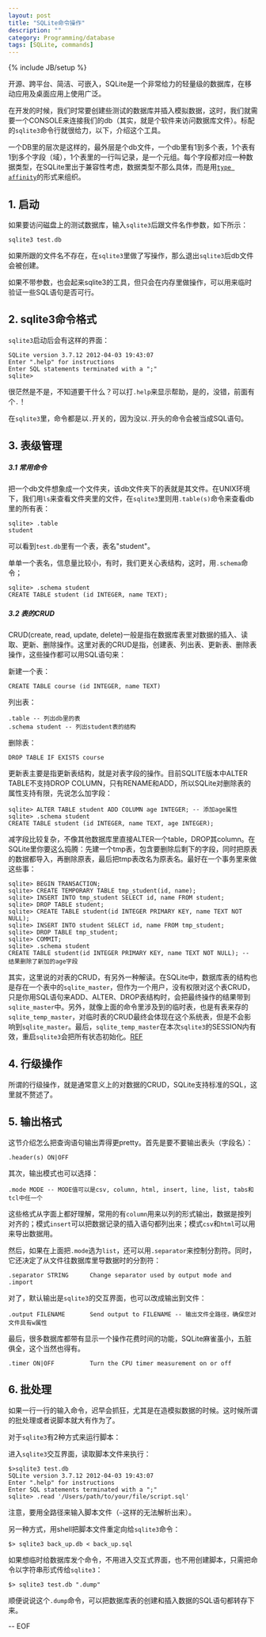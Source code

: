```yaml
---
layout: post
title: "SQLite命令操作"
description: ""
category: Programming/database
tags: [SQLite, commands]
---
```

{% include JB/setup %}

开源、跨平台、简洁、可嵌入，SQLite是一个非常给力的轻量级的数据库，在移动应用及桌面应用上使用广泛。

在开发的时候，我们时常要创建些测试的数据库并插入模拟数据，这时，我们就需要一个CONSOLE来连接我们的db（其实，就是个软件来访问数据库文件）。标配的`sqlite3`命令行就很给力，以下，介绍这个工具。

一个DB里的层次是这样的，最外层是个db文件，一个db里有1到多个表，1个表有1到多个字段（域），1个表里的一行叫记录，是一个元组。每个字段都对应一种数据类型，在SQLite里出于兼容性考虑，数据类型不那么具体，而是用[`type affinity`][1]的形式来组织。

## 1. 启动

如果要访问磁盘上的测试数据库，输入`sqlite3`后跟文件名作参数，如下所示：

	sqlite3 test.db

如果所跟的文件名不存在，在`sqlite3`里做了写操作，那么退出`sqlite3`后db文件会被创建。

如果不带参数，也会起来sqlite3的工具，但只会在内存里做操作，可以用来临时验证一些SQL语句是否可行。

## 2. sqlite3命令格式

`sqlite3`启动后会有这样的界面：

	SQLite version 3.7.12 2012-04-03 19:43:07
	Enter ".help" for instructions
	Enter SQL statements terminated with a ";"
	sqlite> 
	
很茫然是不是，不知道要干什么？可以打`.help`来显示帮助，是的，没错，前面有个`.`！

在`sqlite3`里，命令都是以`.`开关的，因为没以`.`开头的命令会被当成SQL语句。

## 3. 表级管理

##### 3.1 常用命令

把一个db文件想象成一个文件夹，该db文件夹下的表就是其文件。在UNIX环境下，我们用`ls`来查看文件夹里的文件，在`sqlite3`里则用`.table(s)`命令来查看db里的所有表：

	sqlite> .table
	student

可以看到`test.db`里有一个表，表名"student"。

单单一个表名，信息量比较小，有时，我们更关心表结构，这时，用`.schema`命令；

	sqlite> .schema student
	CREATE TABLE student (id INTEGER, name TEXT);

##### 3.2 表的CRUD

CRUD(create, read, update, delete)一般是指在数据库表里对数据的插入、读取、更新、删除操作。这里对表的CRUD是指，创建表、列出表、更新表、删除表操作，这些操作都可以用SQL语句来：

新建一个表：

	CREATE TABLE course (id INTEGER, name TEXT)
	
列出表：

	.table -- 列出db里的表
	.schema student -- 列出student表的结构

删除表：

	DROP TABLE IF EXISTS course
	
更新表主要是指更新表结构，就是对表字段的操作。目前SQLITE版本中ALTER TABLE不支持DROP COLUMN，只有RENAME和ADD，所以SQLite对删除表的属性支持有限，先说怎么加字段：

	sqlite> ALTER TABLE student ADD COLUMN age INTEGER; -- 添加age属性
	sqlite> .schema student
	CREATE TABLE student (id INTEGER, name TEXT, age INTEGER);
	
减字段比较复杂，不像其他数据库里直接ALTER一个table，DROP其column。在SQLite里你要这么捣腾：先建一个tmp表，包含要删除后剩下的字段，同时把原表的数据都导入，再删除原表，最后把tmp表改名为原表名。最好在一个事务里来做这些事：

	sqlite> BEGIN TRANSACTION;
	sqlite> CREATE TEMPORARY TABLE tmp_student(id, name);
	sqlite> INSERT INTO tmp_student SELECT id, name FROM student;
	sqlite> DROP TABLE student;
	sqlite> CREATE TABLE student(id INTEGER PRIMARY KEY, name TEXT NOT NULL);
	sqlite> INSERT INTO student SELECT id, name FROM tmp_student;
	sqlite> DROP TABLE tmp_student;
	sqlite> COMMIT;
	sqlite> .schema student
	CREATE TABLE student(id INTEGER PRIMARY KEY, name TEXT NOT NULL); -- 结果删除了新加的age字段
	
其实，这里说的对表的CRUD，有另外一种解读。在SQLite中，数据库表的结构也是存在一个表中的`sqlite_master`，但作为一个用户，没有权限对这个表CRUD，只是你用SQL语句来ADD、ALTER、DROP表结构时，会把最终操作的结果带到`sqlite_master`中。另外，就像上面的命令里涉及到的临时表，也是有表来存的`sqlite_temp_master`，对临时表的CRUD最终会体现在这个系统表，但是不会影响到`sqlite_master`。最后，`sqlite_temp_master`在本次`sqlite3`的SESSION内有效，重启`sqlite3`会把所有状态初始化。[REF][2]
	
## 4. 行级操作

所谓的行级操作，就是通常意义上的对数据的CRUD，SQLite支持标准的SQL，这里就不赘述了。

## 5. 输出格式

这节介绍怎么把查询语句输出弄得更pretty。首先是要不要输出表头（字段名）：

	.header(s) ON|OFF 
	
其次，输出模式也可以选择：

	.mode MODE -- MODE值可以是csv, column, html, insert, line, list, tabs和tcl中任一个

这些格式从字面上都好理解，常用的有`column`用来以列的形式输出，数据是按列对齐的；模式`insert`可以把数据记录的插入语句都列出来；模式`csv`和`html`可以用来导出数据用。

然后，如果在上面把`.mode`选为`list`，还可以用`.separator`来控制分割符。同时，它还决定了从文件往数据库里导数据时的分割符：

	.separator STRING      Change separator used by output mode and .import
	
对了，默认输出是`sqlite3`的交互界面，也可以改成输出到文件：

	.output FILENAME       Send output to FILENAME -- 输出文件全路径，确保您对文件具有w属性
	
最后，很多数据库都带有显示一个操作花费时间的功能，SQLite麻雀虽小，五脏俱全，这个当然也得有。

	.timer ON|OFF          Turn the CPU timer measurement on or off

## 6. 批处理

如果一行一行的输入命令，迟早会抓狂，尤其是在造模拟数据的时候。这时候所谓的批处理或者说脚本就大有作为了。
	
对于`sqlite3`有2种方式来运行脚本：

进入`sqlite3`交互界面，读取脚本文件来执行：

	$>sqlite3 test.db
	SQLite version 3.7.12 2012-04-03 19:43:07
	Enter ".help" for instructions
	Enter SQL statements terminated with a ";"
	sqlite> .read '/Users/path/to/your/file/script.sql'
	
注意，要用全路径来输入脚本文件（`~`这样的无法解析出来）。

另一种方式，用shell把脚本文件重定向给`sqlite3`命令：

	$> sqlite3 back_up.db < back_up.sql
	
如果想临时给数据库发个命令，不用进入交互式界面，也不用创建脚本，只需把命令以字符串形式传给`sqlite3`：

	$> sqlite3 test.db ".dump"

顺便说说这个`.dump`命令，可以把数据库表的创建和插入数据的SQL语句都转存下来。



[1]: http://www.sqlite.org/datatype3.html

[2]: http://jianlee.ylinux.org/Computer/%E6%9C%8D%E5%8A%A1%E5%99%A8/sqlite.html

-- EOF